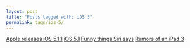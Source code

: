```yaml
---
layout: post
title: "Posts tagged with: iOS 5"
permalink: tags/ios-5/
---
```

[Apple releases iOS 5.1.1](/2012/05/apple-releases-ios-511)
[iOS 5.1](/2012/03/ios-51)
[Funny things Siri says](/2011/10/funny-things-siri-says)
[Rumors of an iPad 3](/2011/08/rumors-of-ipad-3)
